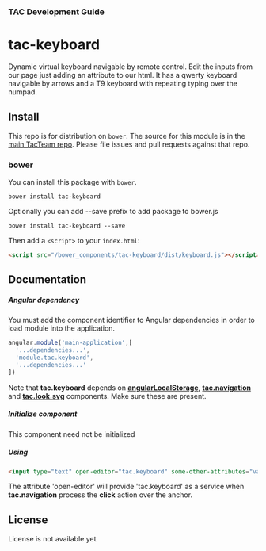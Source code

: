 ### TAC Development Guide

# tac-keyboard

Dynamic virtual keyboard navigable by remote control.
Edit the inputs from our page just adding an attribute to our html.
It has a qwerty keyboard navigable by arrows and a T9 keyboard with repeating typing over the numpad.

## Install

This repo is for distribution on `bower`. The source for this module is in the
[main TacTeam repo](https://github.com/tacteam/keyboard).
Please file issues and pull requests against that repo.

### bower

You can install this package with `bower`.

```shell
bower install tac-keyboard
```

Optionally you can add --save prefix to add package to bower.js

```shell
bower install tac-keyboard --save
```

Then add a `<script>` to your `index.html`:

```html
<script src="/bower_components/tac-keyboard/dist/keyboard.js"></script>
```

## Documentation

##### Angular dependency

You must add the component identifier to Angular dependencies in order to load module into the application.

```js
angular.module('main-application',[
  '...dependencies...',
  'module.tac.keyboard',
  '...dependencies...'
])
```

Note that **tac.keyboard** depends on 
[**angularLocalStorage**](https://github.com/agrublev/Angular-localStorage), 
[**tac.navigation**](https://github.com/tacteam/navigation) and 
[**tac.look.svg**](https://github.com/tacteam/look-svg) components. 
Make sure these are present.

##### Initialize component

This component need not be initialized

##### Using

```html
<input type="text" open-editor="tac.keyboard" some-other-attributes="value"/>
```

The attribute 'open-editor' will provide 'tac.keyboard' as a service when **tac.navigation** process the **click** action over the anchor.

## License

License is not available yet
